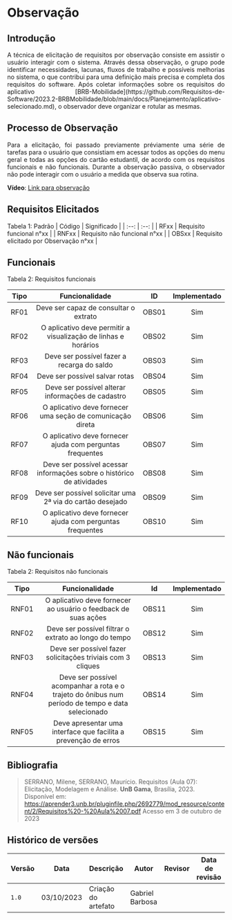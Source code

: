# **Observação**

## **Introdução**

<p style="text-align: justify;">
A técnica de elicitação de requisitos por observação consiste em assistir o usuário interagir com o sistema. Através dessa observação, o grupo pode identificar necessidades, lacunas, fluxos de trabalho e possíveis melhorias no sistema, o que contribui para uma definição mais precisa e completa dos requisitos do software. Após coletar informações sobre os requisitos do aplicativo [BRB-Mobilidade](https://github.com/Requisitos-de-Software/2023.2-BRBMobilidade/blob/main/docs/Planejamento/aplicativo-selecionado.md), o observador deve organizar e rotular as mesmas.
</p>

## **Processo de Observação**

<p style="text-align: justify;">
Para a elicitação, foi passado previamente préviamente uma série de tarefas para o usuário que consistiam em acessar todos as opções do menu geral e todas as opções do cartão estudantil, de acordo com os requisitos funcionais e não funcionais. Durante a observação passiva, o observador não pode interagir com o usuário a medida que observa sua rotina.
</p>

**Vídeo**: [Link para observação](https://youtu.be/qadc8xRSXeA)


## **Requisitos Elicitados**

Tabela 1: Padrão
| Código | Significado |
| :--: | :--: |
| RFxx | Requisito funcional n°xx |
| RNFxx | Requisito não funcional n°xx | 
| OBSxx | Requisito elicitado por Observação n°xx |


## **Funcionais** 

Tabela 2: Requisitos funcionais

| Tipo   | Funcionalidade                                       | ID   | Implementado |
| :---:  | :--------------------------------------------------: | :---: | :----------: |
| RF01   | Deve ser capaz de consultar o extrato               | OBS01 |     Sim      |
| RF02   | O aplicativo deve permitir a visualização de linhas e horários | OBS02 |     Sim      |
| RF03   | Deve ser possível fazer a recarga do saldo          | OBS03 |     Sim      |
| RF04   | Deve ser possível salvar rotas                      | OBS04 |     Sim      |
| RF05   | Deve ser possível alterar informações de cadastro   | OBS05 |     Sim      |
| RF06   | O aplicativo deve fornecer uma seção de comunicação direta | OBS06 |     Sim      |
| RF07   | O aplicativo deve fornecer ajuda com perguntas frequentes | OBS07 |     Sim      |
| RF08   | Deve ser possível acessar informações sobre o histórico de atividades | OBS08 |     Sim      |
| RF09   | Deve ser possível solicitar uma 2ª via do cartão desejado | OBS09 |     Sim      |
| RF10   | O aplicativo deve fornecer ajuda com perguntas frequentes | OBS10 |     Sim      |



## **Não funcionais**

Tabela 2: Requisitos não funcionais

| Tipo | Funcionalidade                                           | Id  | Implementado |
| :---:  | :--------------------------------------------------: | :---: | :----------: |
| RNF01  | O aplicativo deve fornecer ao usuário o feedback de suas ações | OBS11 |     Sim      |
| RNF02  | Deve ser possível filtrar o extrato ao longo do tempo | OBS12 |     Sim      |
| RNF03  | Deve ser possível fazer solicitações triviais com 3 cliques | OBS13 |     Sim      |
| RNF04  | Deve ser possível acompanhar a rota e o trajeto do ônibus num período de tempo e data selecionado | OBS14 |     Sim      |
| RNF05  | Deve apresentar uma interface que facilita a prevenção de erros | OBS15 |     Sim      |



## **Bibliografia**

> SERRANO, Milene, SERRANO, Maurício. Requisitos (Aula 07): Elicitação, Modelagem e Análise. **UnB Gama**, Brasília, 2023. Disponível em: <https://aprender3.unb.br/pluginfile.php/2692779/mod_resource/content/2/Requisitos%20-%20Aula%2007.pdf> Acesso em 3 de outubro de 2023

## **Histórico de versões**

| Versão | Data       | Descrição            | Autor          | Revisor        | Data de revisão | 
|--------|------------|----------------------|----------------|--------------- | --------------- |
| `1.0` | 03/10/2023 | Criação do artefato  | Gabriel Barbosa |              |                  |

